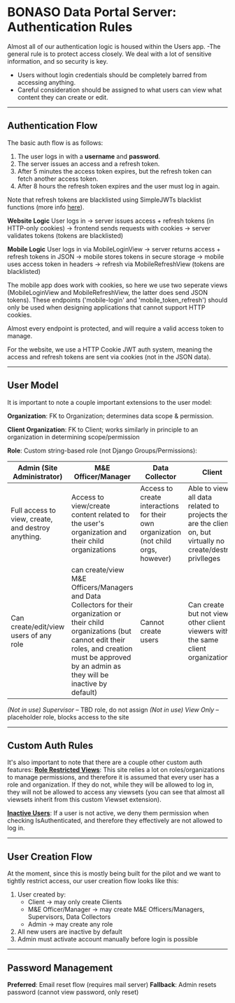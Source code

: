 # BONASO Data Portal Server: Authentication Rules

Almost all of our authentication logic is housed within the Users app. 
-The general rule is to protect access closely. We deal with a lot of sensitive information, and so security is key. 
- Users without login credentials should be completely barred from accessing anything.
- Careful consideration should be assigned to what users can view what content they can create or edit. 

---

## Authentication Flow

The basic auth flow is as follows:
1. The user logs in with a **username** and **password**.
2. The server issues an access and a refresh token.
3. After 5 minutes the access token expires, but the refresh token can fetch another access token.
4. After 8 hours the refresh token expires and the user must log in again.

Note that refresh tokens are blacklisted using SimpleJWTs blacklist functions (more info [here](https://django-rest-framework-simplejwt.readthedocs.io/en/latest/blacklist_app.html)).

**Website Logic**
User logs in → 
server issues access + refresh tokens (in HTTP-only cookies) → 
frontend sends requests with cookies → 
server validates tokens (tokens are blacklisted)

**Mobile Logic**
User logs in via MobileLoginView → 
server returns access + refresh tokens in JSON → 
mobile stores tokens in secure storage → 
mobile uses access token in headers → 
refresh via MobileRefreshView (tokens are blacklisted)

The mobile app does work with cookies, so here we use two seperate views (MobileLoginView and MobileRefreshView, the latter does send JSON tokens). These endpoints ('mobile-login' and 'mobile_token_refresh') should only be used when designing applications that cannot support HTTP cookies. 

Almost every endpoint is protected, and will require a valid access token to manage. 

For the website, we use a HTTP Cookie JWT auth system, meaning the access and refresh tokens are sent via cookies (not in the JSON data). 

---

## User Model
It is important to note a couple important extensions to the user model:

**Organization**: FK to Organization; determines data scope & permission.

**Client Organization**: FK to Client; works similarly in principle to an organization in determining scope/permission

**Role**: Custom string-based role (not Django Groups/Permissions):

| Admin (Site Administrator) | M&E Officer/Manager | Data Collector | Client |
|---|---|---|---|
| Full access to view, create, and destroy anything. | Access to view/create content related to the user's organization and their child organizations | Access to create interactions for their own organization (not child orgs, however) | Able to view all data related to projects they are the client on, but virtually no create/destroy privlleges |
| Can create/edit/view users of any role | can create/view M&E Officers/Managers and Data Collectors for their organization or their child organizations (but cannot edit their roles, and creation must be approved by an admin as they will be inactive by default) | Cannot create users | Can create but not view other client viewers within the same client organization | 

*(Not in use) Supervisor* – TBD role, do not assign
*(Not in use) View Only* – placeholder role, blocks access to the site

---

## Custom Auth Rules
It's also important to note that there are a couple other custom auth features:
[**Role Restricted Views**](/users/restrictviewset.py): This site relies a lot on roles/organizations to manage permissions, and therefore it is assumed that every user has a role and organization. If they do not, while they will be allowed to log in, they will not be allowed to access any viewsets (you can see that almost all viewsets inherit from this custom Viewset extension).

[**Inactive Users**](/users/permissions.py): If a user is not active, we deny them permission when checking IsAuthenticated, and therefore they effectively are not allowed to log in. 

---

## User Creation Flow
At the moment, since this is mostly being built for the pilot and we want to tightly restrict access, our user creation flow looks like this:
1. User created by:
    - Client → may only create Clients
    - M&E Officer/Manager → may create M&E Officers/Managers, Supervisors, Data Collectors
    - Admin → may create any role
2. All new users are inactive by default
3. Admin must activate account manually before login is possible

---

## Password Management
**Preferred**: Email reset flow (requires mail server)
**Fallback**: Admin resets password (cannot view password, only reset)